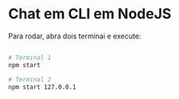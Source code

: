 # Chat em CLI em NodeJS


Para rodar, abra dois terminai e execute:
```bash

# Terminal 1
npm start 

# Terminal 2
npm start 127.0.0.1
```